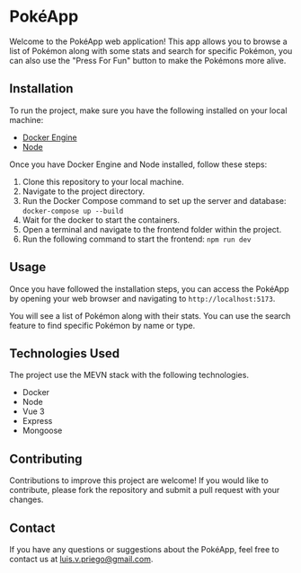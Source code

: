 # PokéApp

Welcome to the PokéApp web application! This app allows you to browse a list of Pokémon along with some stats and search for specific Pokémon, you can also use the "Press For Fun" button to make the Pokémons more alive.

## Installation

To run the project, make sure you have the following installed on your local machine:

- [Docker Engine](https://docs.docker.com/engine/install/)
- [Node](https://nodejs.org/en/download)

Once you have Docker Engine and Node installed, follow these steps:

1. Clone this repository to your local machine.
2. Navigate to the project directory.
3. Run the Docker Compose command to set up the server and database: `docker-compose up --build`
4. Wait for the docker to start the containers.
5. Open a terminal and navigate to the frontend folder within the project.
6. Run the following command to start the frontend: `npm run dev`

## Usage

Once you have followed the installation steps, you can access the PokéApp by opening your web browser and navigating to `http://localhost:5173`.

You will see a list of Pokémon along with their stats. You can use the search feature to find specific Pokémon by name or type.

## Technologies Used

The project use the MEVN stack with the following technologies.
- Docker
- Node
- Vue 3
- Express
- Mongoose

## Contributing

Contributions to improve this project are welcome! If you would like to contribute, please fork the repository and submit a pull request with your changes.

## Contact

If you have any questions or suggestions about the PokéApp, feel free to contact us at [luis.v.priego@gmail.com](mailto:luis.v.priego@gmail.com).
